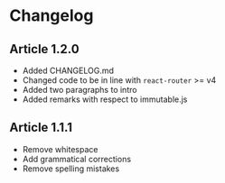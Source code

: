 # Changelog

## Article 1.2.0

+ Added CHANGELOG.md
+ Changed code to be in line with `react-router` >= v4
+ Added two paragraphs to intro
+ Added remarks with respect to immutable.js

## Article 1.1.1

+ Remove whitespace
+ Add grammatical corrections
+ Remove spelling mistakes
